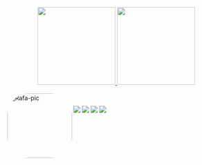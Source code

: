 
<div align="center">
  <a href="https://github.com/NinaLapa">
  <img height="180em" src="https://github-readme-stats.vercel.app/api?username=NinaLapa&show_icons=true&theme=synthwave&include_all_commits=true&count_private=true"/>
  <img height="180em" src="https://github-readme-stats.vercel.app/api/top-langs/?username=NinaLapa&layout=compact&langs_count=7&theme=synthwave"/>
  </div>
<div style="display: inline_block"><br>
  
  <img align="left" alt="Rafa-pic" height="150" style="border-radius:50px;" src="https://64.media.tumblr.com/2c33f4e6e264cad6fe5b2695cb30472d/66017b3acf2b1d6f-2e/s500x750/f0f3b8c640a9d004d460266a021f4d3a61f0e4d9.gifv">
</div>
  
  ##
 
<div> 
   <a href="https://instagram.com/ninanlp" target="_blank"><img src="https://img.shields.io/badge/-Instagram-%23E4405F?style=for-the-badge&logo=instagram&logoColor=white" target="_blank"></a>
  <a href="https://facebook.com/nina.lapa.16" target="_blank"><img src="https://img.shields.io/badge/Facebook-1877F2?style=for-the-badge&logo=facebook&logoColor=white"></a>
  <a href="https://www.linkedin.com/in/maria-nina-nascimento-lapa-23825521a/" target="_blank"><img src="https://img.shields.io/badge/LinkedIn-0077B5?style=for-the-badge&logo=linkedin&logoColor=white"></a>
  <a href="https://steamcommunity.com/id/mnnlx/" target="_blank"><img src="https://img.shields.io/badge/Steam-000000?style=for-the-badge&logo=steam&logoColor=white"></a>

</div>
  
  
  
   
